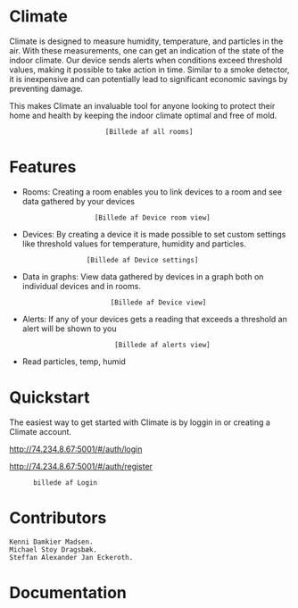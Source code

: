 # Climate
Climate is designed to measure humidity, temperature, and particles in the air. With these measurements, one can get an indication of the state of the indoor climate. Our device sends alerts when conditions exceed threshold values, making it possible to take action in time. Similar to a smoke detector, it is inexpensive and can potentially lead to significant economic savings by preventing damage.

This makes Climate an invaluable tool for anyone looking to protect their home and health by keeping the indoor climate optimal and free of mold.



                            [Billede af all rooms]



# Features
- Rooms: Creating a room enables you to link devices to a room and see data gathered by your devices

                        [Billede af Device room view]

- Devices: By creating a device it is made possible to set custom settings like threshold values for temperature, humidity and particles.

                      [Billede af Device settings]


- Data in graphs: View data gathered by devices in a graph both on individual devices and in rooms.

                            [Billede af Device view]

- Alerts: If any of your devices gets a reading that exceeds a threshold an alert will be shown to you


                             [Billede af alerts view]

- Read particles, temp, humid

# Quickstart
The easiest way to get started with Climate is by loggin in or creating a Climate account.

http://74.234.8.67:5001/#/auth/login

http://74.234.8.67:5001/#/auth/register


          billede af Login




# Contributors
    Kenni Damkier Madsen. 
    Michael Stoy Dragsbæk.
    Steffan Alexander Jan Eckeroth.

# Documentation